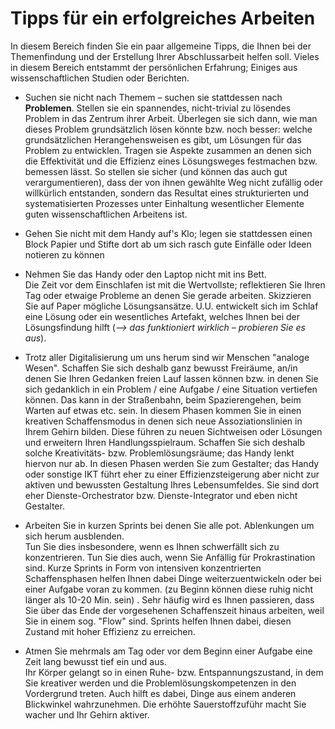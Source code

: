 # Tipps für ein erfolgreiches Arbeiten

In diesem Bereich finden Sie ein paar allgemeine Tipps, die Ihnen bei der Themenfindung und der Erstellung Ihrer Abschlussarbeit helfen soll. 
Vieles in diesem Bereich entstammt der persönlichen Erfahrung; Einiges aus wissenschaftlichen Studien oder Berichten.


* Suchen sie nicht nach Themem – suchen sie stattdessen nach  **Problemen**. Stellen sie ein spannendes, nicht-trivial zu lösendes Problem in das Zentrum ihrer Arbeit. Überlegen sie sich dann, wie man dieses Problem grundsätzlich lösen könnte bzw. noch besser: welche grundsätzlichen Herangehensweisen es gibt, um Lösungen für das Problem zu entwicklen. Tragen sie Aspekte zusammen an denen sich die Effektivität und die Effizienz eines Lösungsweges festmachen bzw. bemessen lässt. So stellen sie sicher (und können das auch gut verargumentieren), dass der von ihnen gewählte Weg nicht zufällig oder willkürlich entstanden, sondern das Resultat eines strukturierten und systematisierten Prozesses unter Einhaltung wesentlicher Elemente guten wissenschaftlichen Arbeitens ist. 

* Gehen Sie nicht mit dem Handy auf's Klo; legen sie stattdessen einen Block Papier und Stifte dort ab um sich rasch gute Einfälle oder Ideen notieren zu können

* Nehmen Sie das Handy oder den Laptop nicht mit ins Bett.  
    Die Zeit vor dem Einschlafen ist mit die Wertvollste; reflektieren Sie Ihren Tag oder etwaige Probleme an denen Sie gerade arbeiten. Skizzieren Sie auf Paper mögliche Lösungsansätze. U.U. entwickelt sich im Schlaf eine Lösung oder ein wesentliches Artefakt, welches Ihnen bei der Lösungsfindung hilft (_--> das funktioniert wirklich – probieren Sie es aus_).

* Trotz aller Digitalisierung um uns herum sind wir Menschen "analoge Wesen". Schaffen Sie sich deshalb ganz bewusst Freiräume, an/in denen Sie Ihren Gedanken freien Lauf lassen können bzw. in denen Sie sich gedanklich in ein Problem / eine Aufgabe / eine Situation vertiefen können. Das kann in der Straßenbahn, beim Spazierengehen, beim Warten auf etwas etc. sein. In diesem Phasen kommen Sie in einen kreativen Schaffensmodus in denen sich neue Assoziationslinien in Ihrem Gehirn bilden. Diese führen zu neuen Sichtweisen oder Lösungen und erweitern Ihren Handlungsspielraum. Schaffen Sie sich deshalb solche Kreativitäts- bzw. Problemlösungsräume; das Handy lenkt hiervon nur ab. In diesen Phasen werden Sie zum Gestalter; das Handy oder sonstige IKT führt eher zu einer Effizienzsteigerung aber nicht zur aktiven und bewussten Gestaltung Ihres Lebensumfeldes. Sie sind dort eher Dienste-Orchestrator bzw. Dienste-Integrator und eben nicht Gestalter.

* Arbeiten Sie in kurzen Sprints bei denen Sie alle pot. Ablenkungen um sich herum ausblenden.  
    Tun Sie dies insbesondere, wenn es Ihnen schwerfällt sich zu konzentrieren. Tun Sie dies auch, wenn Sie Anfällig für Prokrastination sind.
    Kurze Sprints in Form von intensiven konzentrierten Schaffensphasen helfen Ihnen dabei Dinge weiterzuentwickeln oder bei einer Aufgabe voran zu kommen.  (zu Beginn können diese ruhig nicht länger als 10-20 Min. sein) .
    Sehr häufig wird es Ihnen passieren, dass Sie über das Ende der vorgesehenen Schaffenszeit hinaus arbeiten, weil Sie in einem sog. "Flow" sind. Sprints helfen Ihnen dabei, diesen Zustand mit hoher Effizienz zu erreichen. 

* Atmen Sie mehrmals am Tag oder vor dem Beginn einer Aufgabe eine Zeit lang bewusst tief ein und aus.  
    Ihr Körper gelangt so in einen Ruhe- bzw. Entspannungszustand, in dem Sie kreativer werden und die Problemlösungskompetenzen in den Vordergrund treten. Auch hilft es dabei, Dinge aus einem anderen Blickwinkel wahrzunehmen. Die erhöhte Sauerstoffzuführ macht Sie wacher und Ihr Gehirn aktiver.